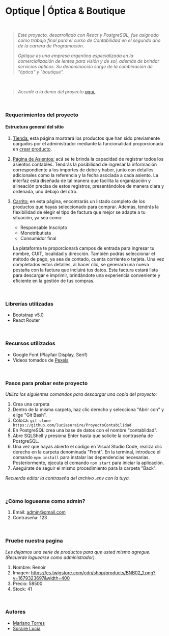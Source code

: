 #  Optique | Óptica & Boutique


<br>

> 
> *Este proyecto, desarrollado con React y PostgreSQL, fue asignado como trabajo final para el curso de Contabilidad en el segundo año de la carrera de Programación.*
> 
>*Optique es una empresa argentina especializada en la comercialización de lentes para visión y de sol, además de brindar servicios ópticos. Su denominación surge de la combinación de "óptica" y "boutique".*
<br>

> *Accedé a la demo del proyecto [aquí.](https://optiquecontabilidad.netlify.app)*
> 

<br>

### Requerimientos del proyecto

#### Estructura general del sitio

1. [Tienda:](https://optiquecontabilidad.netlify.app/products) esta página mostrará los productos que han sido previamente cargados por el administrador mediante la funcionalidad proporcionada en [crear producto](https://optiquecontabilidad.netlify.app/createProduct).

1. [Página de Asientos:](https://optiquecontabilidad.netlify.app/asientos) acá se te brinda la capacidad de registrar todos los asientos contables. Tendrás la posibilidad de ingresar la información correspondiente a los importes de debe y haber, junto con detalles adicionales como la referencia y la fecha asociada a cada asiento. La interfaz está diseñada de tal manera que facilita la organización y alineación precisa de estos registros, presentándolos de manera clara y ordenada, uno debajo del otro.

1. [Carrito:](https://optiquecontabilidad.netlify.app/carrito) en esta página, encontrarás un listado completo de los productos que hayas seleccionado para comprar. Además, tendrás la flexibilidad de elegir el tipo de factura que mejor se adapte a tu situación, ya sea como:

    - Responsable Inscripto
    - Monotributista
    - Consumidor final

   La plataforma te proporcionará campos de entrada para ingresar tu nombre, CUIT, localidad y dirección. También podrás seleccionar el método de pago, ya sea de contado, cuenta corriente o tarjeta.
Una vez completados estos detalles, al hacer clic, se generará una nueva pestaña con la factura que incluirá tus datos. Esta factura estará lista para descargar e imprimir, brindándote una experiencia conveniente y eficiente en la gestión de tus compras.

<br>

### Librerías utilizadas
- Bootstrap v5.0
- React Router

<br>

### Recursos utilizados
- Google Font (Playfair Display, Serif)
- Videos tomados de [Pexels](https://www.pexels.com/)

<br>

### Pasos para probar este proyecto
*Utiliza los siguientes comandos para descargar una copia del proyecto:*
1. Crea una carpeta
1. Dentro de la misma carpeta, haz clic derecho y selecciona "Abrir con" y elige "Git Bash".
1. Coloca:  `git clone https://github.com/luciasoraire/ProyectoContabilidad`
1. En PostgreSQL crea una base de datos con el nombre "contablidad".
1. Abre SQLShell y presiona Enter hasta que solicite la contraseña de PostgreSQL. 
1. Una vez que hayas abierto el código en Visual Studio Code, realiza clic derecho en la carpeta denominada "Front". En la terminal, introduce el comando `npm install` para instalar las dependencias necesarias. Posteriormente, ejecuta el comando `npm start` para iniciar la aplicación.
1. Asegúrate de seguir el mismo procedimiento para la carpeta "Back". 

*Recuerda editar la contraseña del archivo .env con la tuya.*

<br>

### ¿Cómo loguearse como admin?
1. Email: admin@gmail.com
1. Contraseña: 123

<br>

### Pruebe nuestra pagina
*Les dejamos una serie de productos para que usted mismo agregue. (Recuerde loguearse como administrador).*
1. Nombre: Renoir
1. Imagen: https://es.twigstore.com/cdn/shop/products/BNB02_1.png?v=1679323697&width=400
1. Precio: 58500
1. Stock: 41

<br>

### Autores
- [Mariano Torres](https://github.com/MarianoiTorres)
- [Soraire Lucía](https://github.com/luciasoraire)
